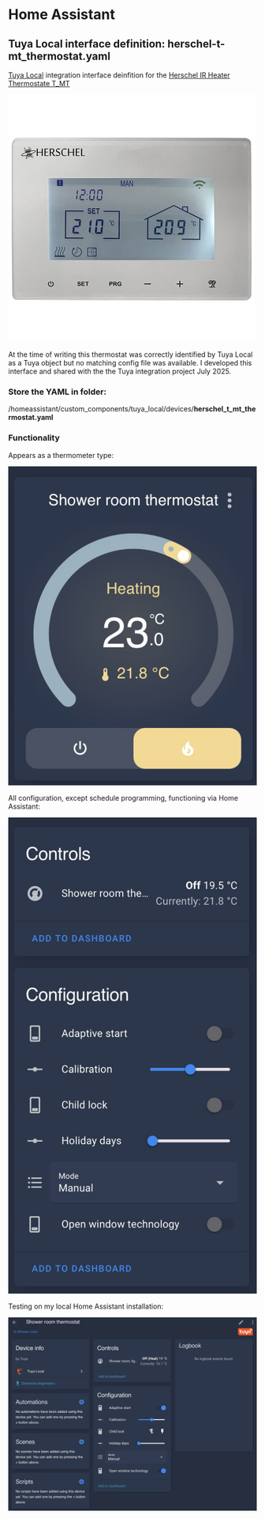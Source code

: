 # Home Assistant

## Tuya Local interface definition: herschel-t-mt_thermostat.yaml
[Tuya Local](https://github.com/make-all/tuya-local) integration interface deinfition for the [Herschel IR Heater Thermostate T_MT](https://www.herschel-infrared.co.uk/product/t-mt-wifi-thermostat/?srsltid=AfmBOoogAK3X89Li8mPwR83tkUp4cToMckao-AZdy6TuE4WAn8qOhCBE)

![Thermostat](https://github.com/RichardL64/HomeAssistant/blob/main/Herschel%20T-MT.jpg)


At the time of writing this thermostat was correctly identified by Tuya Local as a Tuya object but no matching config file was available.
I developed this interface and shared with the the Tuya integration project July 2025.

### Store the YAML in folder:

/homeassistant/custom_components/tuya_local/devices/**herschel_t_mt_thermostat.yaml**

### Functionality


Appears as a thermometer type:

![Themostat](https://github.com/RichardL64/HomeAssistant/blob/main/Herschel%20Thermostat.jpg)

All configuration, except schedule programming, functioning via Home Assistant:

![Config](https://github.com/RichardL64/HomeAssistant/blob/main/Herschel%20Config.jpg)

Testing on my local Home Assistant installation:

![Testing](https://github.com/RichardL64/HomeAssistant/blob/main/HA%20Testing.jpg)
